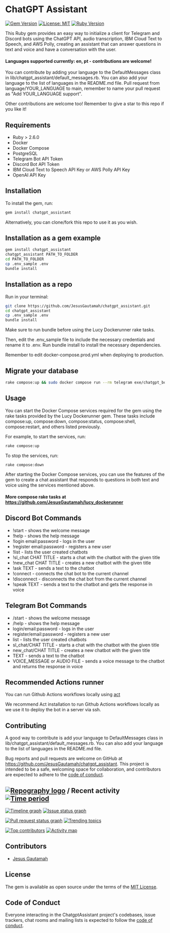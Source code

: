 # ChatGPT Assistant

[![Gem Version](https://badge.fury.io/rb/chatgpt_assistant.svg)](https://badge.fury.io/rb/chatgpt_assistant)
[![License: MIT](https://img.shields.io/badge/License-MIT-yellow.svg)](https://opensource.org/licenses/MIT)
[![Ruby Version](https://img.shields.io/badge/Ruby-2.6.0%2B-blue.svg)](https://www.ruby-lang.org/en/)

This Ruby gem provides an easy way to initialize a client for Telegram and Discord bots using the ChatGPT API, audio transcription, IBM Cloud Text to Speech, and AWS Polly, creating an assistant that can answer questions in text and voice and have a conversation with the user.

#### Languages supported currently: en, pt - contributions are welcome!
You can contribute by adding your language to the DefaultMessages class in lib/chatgpt_assistant/default_messages.rb. You can also add your language to the list of languages in the README.md file.
Pull request from language/YOUR_LANGUAGE to main, remember to name your pull request as "Add YOUR_LANGUAGE support".

Other contributions are welcome too!
Remember to give a star to this repo if you like it!
## Requirements

- Ruby > 2.6.0
- Docker
- Docker Compose
- PostgreSQL
- Telegram Bot API Token
- Discord Bot API Token
- IBM Cloud Text to Speech API Key or AWS Polly API Key
- OpenAI API Key

## Installation

To install the gem, run:

```bash
gem install chatgpt_assistant
```

Alternatively, you can clone/fork this repo to use it as you wish.

## Installation as a gem example

```bash
gem install chatgpt_assistant
chatgpt_assistant PATH_TO_FOLDER
cd PATH_TO_FOLDER
cp .env_sample .env
bundle install
```

## Installation as a repo
Run in your terminal:
```bash
git clone https://github.com/JesusGautamah/chatgpt_assistant.git
cd chatgpt_assistant
cp .env_sample .env
bundle install
```

Make sure to run bundle before using the Lucy Dockerunner rake tasks.

Then, edit the .env_sample file to include the necessary credentials and rename it to .env. Run bundle install to install the necessary dependencies.

Remember to edit docker-compose.prod.yml when deploying to production.

## Migrate your database
```bash
rake compose:up && sudo docker compose run --rm telegram exe/chatgpt_bot migrate
```

## Usage

You can start the Docker Compose services required for the gem using the rake tasks provided by the Lucy Dockerunner gem. These tasks include compose:up, compose:down, compose:status, compose:shell, compose:restart, and others listed previously.

For example, to start the services, run:

```bash
rake compose:up
```


To stop the services, run:

```bash
rake compose:down
```

After starting the Docker Compose services, you can use the features of the gem to create a chat assistant that responds to questions in both text and voice using the services mentioned above.

#### More compose rake tasks at https://github.com/JesusGautamah/lucy_dockerunner

## Discord Bot Commands

- !start - shows the welcome message
- !help - shows the help message
- !login email:password - logs in the user
- !register email:password - registers a new user
- !list - lists the user created chatbots
- !sl_chat CHAT TITLE - starts a chat with the chatbot with the given title
- !new_chat CHAT TITLE - creates a new chatbot with the given title
- !ask TEXT - sends a text to the chatbot
- !connect - connects the chat bot to the current channel
- !disconnect - disconnects the chat bot from the current channel
- !speak TEXT - sends a text to the chatbot and gets the response in voice

## Telegram Bot Commands

- /start - shows the welcome message
- /help - shows the help message
- login/email:password - logs in the user
- register/email:password - registers a new user
- list - lists the user created chatbots
- sl_chat/CHAT TITLE - starts a chat with the chatbot with the given title
- new_chat/CHAT TITLE - creates a new chatbot with the given title
- TEXT - sends a text to the chatbot
- VOICE_MESSAGE or AUDIO FILE - sends a voice message to the chatbot and returns the response in voice

## Recommended Actions runner

You can run Github Actions workflows locally using [act](https://github.com/nektos/act)

We recommend Act installation to run Github Actions workflows locally
as we use it to deploy the bot in a server via ssh.

## Contributing

A good way to contribute is add your language to DefaultMessages class in lib/chatgpt_assistant/default_messages.rb. You can also add your language to the list of languages in the README.md file.

Bug reports and pull requests are welcome on GitHub at https://github.com/JesusGautamah/chatgpt_assistant. This project is intended to be a safe, welcoming space for collaboration, and contributors are expected to adhere to the [code of conduct](https://github.com/JesusGautamah/chatgpt_assistant/blob/master/CODE_OF_CONDUCT.md).


## [![Repography logo](https://images.repography.com/logo.svg)](https://repography.com) / Recent activity [![Time period](https://images.repography.com/33522702/JesusGautamah/chatgpt_assistant/recent-activity/y6ZDduNWHwPzbnUFsmdGrJ99Q1vyEKGOBWFOBvzGjnM/1rZM2QrF0__3eUfUXFe6jDraYjHvypniTqDWhCequ-U_badge.svg)](https://repography.com)
[![Timeline graph](https://images.repography.com/33522702/JesusGautamah/chatgpt_assistant/recent-activity/y6ZDduNWHwPzbnUFsmdGrJ99Q1vyEKGOBWFOBvzGjnM/1rZM2QrF0__3eUfUXFe6jDraYjHvypniTqDWhCequ-U_timeline.svg)](https://github.com/JesusGautamah/chatgpt_assistant/commits)
[![Issue status graph](https://images.repography.com/33522702/JesusGautamah/chatgpt_assistant/recent-activity/y6ZDduNWHwPzbnUFsmdGrJ99Q1vyEKGOBWFOBvzGjnM/1rZM2QrF0__3eUfUXFe6jDraYjHvypniTqDWhCequ-U_issues.svg)](https://github.com/JesusGautamah/chatgpt_assistant/issues)

[![Pull request status graph](https://images.repography.com/33522702/JesusGautamah/chatgpt_assistant/recent-activity/y6ZDduNWHwPzbnUFsmdGrJ99Q1vyEKGOBWFOBvzGjnM/1rZM2QrF0__3eUfUXFe6jDraYjHvypniTqDWhCequ-U_prs.svg)](https://github.com/JesusGautamah/chatgpt_assistant/pulls)
[![Trending topics](https://images.repography.com/33522702/JesusGautamah/chatgpt_assistant/recent-activity/y6ZDduNWHwPzbnUFsmdGrJ99Q1vyEKGOBWFOBvzGjnM/1rZM2QrF0__3eUfUXFe6jDraYjHvypniTqDWhCequ-U_words.svg)](https://github.com/JesusGautamah/chatgpt_assistant/commits)

[![Top contributors](https://images.repography.com/33522702/JesusGautamah/chatgpt_assistant/recent-activity/y6ZDduNWHwPzbnUFsmdGrJ99Q1vyEKGOBWFOBvzGjnM/1rZM2QrF0__3eUfUXFe6jDraYjHvypniTqDWhCequ-U_users.svg)](https://github.com/JesusGautamah/chatgpt_assistant/graphs/contributors)
[![Activity map](https://images.repography.com/33522702/JesusGautamah/chatgpt_assistant/recent-activity/y6ZDduNWHwPzbnUFsmdGrJ99Q1vyEKGOBWFOBvzGjnM/1rZM2QrF0__3eUfUXFe6jDraYjHvypniTqDWhCequ-U_map.svg)](https://github.com/JesusGautamah/chatgpt_assistant/commits)

## Contributors
  - [Jesus Gautamah](https://github.com/JesusGautamah) 

## License

The gem is available as open source under the terms of the [MIT License](https://opensource.org/licenses/MIT).

## Code of Conduct

Everyone interacting in the ChatgptAssistant project's codebases, issue trackers, chat rooms and mailing lists is expected to follow the [code of conduct](https://github.com/JesusGautamah/chatgpt_assistant/blob/master/CODE_OF_CONDUCT.md).
